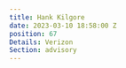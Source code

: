 ```yaml
---
title: Hank Kilgore
date: 2023-03-10 18:58:00 Z
position: 67
Details: Verizon
Section: advisory
---
```


